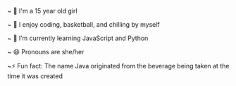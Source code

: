 ~ 👋 I'm a 15 year old girl

~ 💞 I enjoy coding, basketball, and chilling by myself

~ 🌱 I’m currently learning JavaScript and Python

~ 😄 Pronouns are she/her

~⚡ Fun fact: The name Java originated from the beverage being taken at the time it was created


